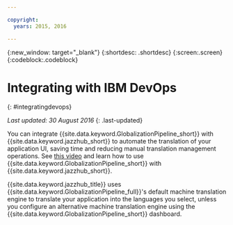 ```yaml
---

copyright:
  years: 2015, 2016

---
```


{:new_window: target="_blank"}
{:shortdesc: .shortdesc}
{:screen:.screen}
{:codeblock:.codeblock}

# Integrating with IBM DevOps
{: #integratingdevops}

*Last updated: 30 August 2016*
{: .last-updated}

You can integrate {{site.data.keyword.GlobalizationPipeline_short}} with {{site.data.keyword.jazzhub_short}} to automate the translation of your application UI, saving time and reducing manual translation management operations. See [this video](https://www.youtube.com/watch?v=sSrIUjRbXYQ) and learn how to use {{site.data.keyword.GlobalizationPipeline_short}} with {{site.data.keyword.jazzhub_short}}.

{{site.data.keyword.jazzhub_title}} uses {{site.data.keyword.GlobalizationPipeline_full}}'s default machine translation engine to translate your application into the languages you select,  unless you configure an alternative machine translation engine using the {{site.data.keyword.GlobalizationPipeline_short}} dashboard.


